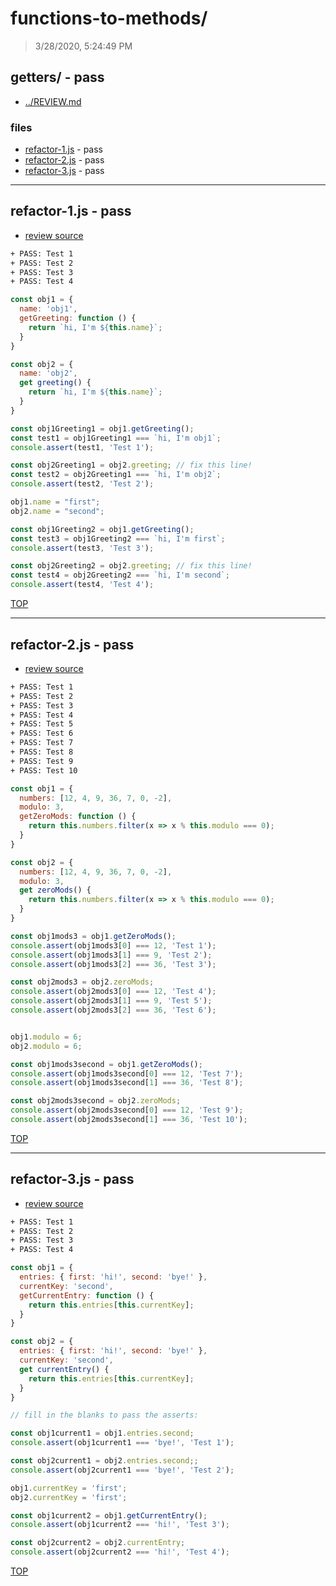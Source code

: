 # functions-to-methods/

> 3/28/2020, 5:24:49 PM 

## getters/ - pass

* [../REVIEW.md](../REVIEW.md)

### files

* [refactor-1.js](#refactor-1js---pass) - pass
* [refactor-2.js](#refactor-2js---pass) - pass
* [refactor-3.js](#refactor-3js---pass) - pass

---

## refactor-1.js - pass

* [review source](refactor-1.js)

```txt
+ PASS: Test 1
+ PASS: Test 2
+ PASS: Test 3
+ PASS: Test 4
```

```js
const obj1 = {
  name: 'obj1',
  getGreeting: function () {
    return `hi, I'm ${this.name}`;
  }
}

const obj2 = {
  name: 'obj2',
  get greeting() {
    return `hi, I'm ${this.name}`;
  }
}

const obj1Greeting1 = obj1.getGreeting();
const test1 = obj1Greeting1 === `hi, I'm obj1`;
console.assert(test1, 'Test 1');

const obj2Greeting1 = obj2.greeting; // fix this line!
const test2 = obj2Greeting1 === `hi, I'm obj2`;
console.assert(test2, 'Test 2');

obj1.name = "first";
obj2.name = "second";

const obj1Greeting2 = obj1.getGreeting();
const test3 = obj1Greeting2 === `hi, I'm first`;
console.assert(test3, 'Test 3');

const obj2Greeting2 = obj2.greeting; // fix this line!
const test4 = obj2Greeting2 === `hi, I'm second`;
console.assert(test4, 'Test 4');

```

[TOP](#functions-to-methods)

---

## refactor-2.js - pass

* [review source](refactor-2.js)

```txt
+ PASS: Test 1
+ PASS: Test 2
+ PASS: Test 3
+ PASS: Test 4
+ PASS: Test 5
+ PASS: Test 6
+ PASS: Test 7
+ PASS: Test 8
+ PASS: Test 9
+ PASS: Test 10
```

```js
const obj1 = {
  numbers: [12, 4, 9, 36, 7, 0, -2],
  modulo: 3,
  getZeroMods: function () {
    return this.numbers.filter(x => x % this.modulo === 0);
  }
}

const obj2 = {
  numbers: [12, 4, 9, 36, 7, 0, -2],
  modulo: 3,
  get zeroMods() {
    return this.numbers.filter(x => x % this.modulo === 0);
  }
}

const obj1mods3 = obj1.getZeroMods();
console.assert(obj1mods3[0] === 12, 'Test 1');
console.assert(obj1mods3[1] === 9, 'Test 2');
console.assert(obj1mods3[2] === 36, 'Test 3');

const obj2mods3 = obj2.zeroMods;
console.assert(obj2mods3[0] === 12, 'Test 4');
console.assert(obj2mods3[1] === 9, 'Test 5');
console.assert(obj2mods3[2] === 36, 'Test 6');


obj1.modulo = 6;
obj2.modulo = 6;

const obj1mods3second = obj1.getZeroMods();
console.assert(obj1mods3second[0] === 12, 'Test 7');
console.assert(obj1mods3second[1] === 36, 'Test 8');

const obj2mods3second = obj2.zeroMods;
console.assert(obj2mods3second[0] === 12, 'Test 9');
console.assert(obj2mods3second[1] === 36, 'Test 10');

```

[TOP](#functions-to-methods)

---

## refactor-3.js - pass

* [review source](refactor-3.js)

```txt
+ PASS: Test 1
+ PASS: Test 2
+ PASS: Test 3
+ PASS: Test 4
```

```js
const obj1 = {
  entries: { first: 'hi!', second: 'bye!' },
  currentKey: 'second',
  getCurrentEntry: function () {
    return this.entries[this.currentKey];
  }
}

const obj2 = {
  entries: { first: 'hi!', second: 'bye!' },
  currentKey: 'second',
  get currentEntry() {
    return this.entries[this.currentKey];
  }
}

// fill in the blanks to pass the asserts:

const obj1current1 = obj1.entries.second;
console.assert(obj1current1 === 'bye!', 'Test 1');

const obj2current1 = obj2.entries.second;;
console.assert(obj2current1 === 'bye!', 'Test 2');

obj1.currentKey = 'first';
obj2.currentKey = 'first';

const obj1current2 = obj1.getCurrentEntry();
console.assert(obj1current2 === 'hi!', 'Test 3');

const obj2current2 = obj2.currentEntry;
console.assert(obj2current2 === 'hi!', 'Test 4');

```

[TOP](#functions-to-methods)

